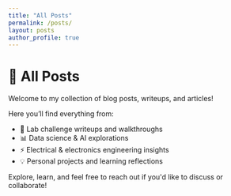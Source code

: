 ```yaml
---
title: "All Posts"
permalink: /posts/
layout: posts
author_profile: true
---
```


# 📝 All Posts

Welcome to my collection of blog posts, writeups, and articles!

Here you’ll find everything from:
- 🧪 Lab challenge writeups and walkthroughs
- 📊 Data science & AI explorations
- ⚡ Electrical & electronics engineering insights
- 💡 Personal projects and learning reflections

Explore, learn, and feel free to reach out if you'd like to discuss or collaborate!
